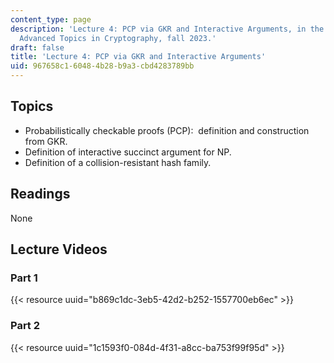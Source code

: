 ```yaml
---
content_type: page
description: 'Lecture 4: PCP via GKR and Interactive Arguments, in the MIT course
  Advanced Topics in Cryptography, fall 2023.'
draft: false
title: 'Lecture 4: PCP via GKR and Interactive Arguments'
uid: 967658c1-6048-4b28-b9a3-cbd4283789bb
---
```

## Topics

- Probabilistically checkable proofs (PCP):  definition and construction from GKR.
- Definition of interactive succinct argument for NP.
- Definition of a collision-resistant hash family.

## Readings

None

## Lecture Videos

### Part 1

{{< resource uuid="b869c1dc-3eb5-42d2-b252-1557700eb6ec" >}}

### Part 2

{{< resource uuid="1c1593f0-084d-4f31-a8cc-ba753f99f95d" >}}